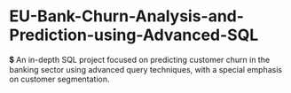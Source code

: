 # EU-Bank-Churn-Analysis-and-Prediction-using-Advanced-SQL
💲 An in-depth SQL project focused on predicting customer churn in the banking sector using advanced query techniques, with a special emphasis on customer segmentation.
